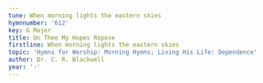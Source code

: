 ```yaml
---
tune: When morning lights the eastern skies
hymnnumber: '612'
key: G Major
title: On Thee My Hopes Repose
firstline: When morning lights the eastern skies
topic: 'Hymns for Worship: Morning Hymns; Living His Life: Dependence'
author: Dr. C. R. Blackwell
year: '-'
---
```

